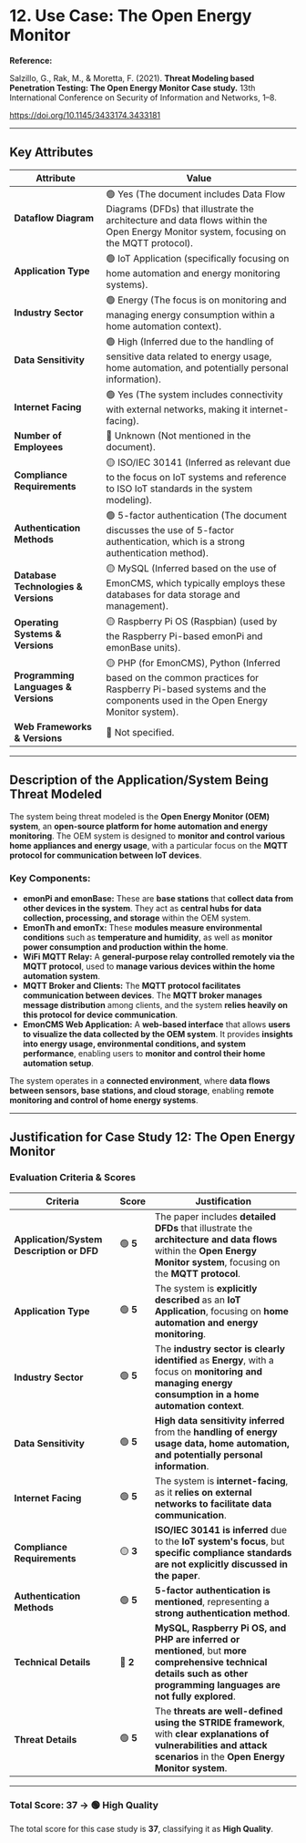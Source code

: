 # 12. Use Case: The Open Energy Monitor

**Reference:**

Salzillo, G., Rak, M., & Moretta, F. (2021). **Threat Modeling based Penetration Testing: The Open Energy Monitor Case study.** 13th International Conference on Security of Information and Networks, 1–8.

https://doi.org/10.1145/3433174.3433181

---

## **Key Attributes**

| **Attribute** | **Value** |
| --- | --- |
| **Dataflow Diagram** | 🟢 Yes (The document includes Data Flow Diagrams (DFDs) that illustrate the architecture and data flows within the Open Energy Monitor system, focusing on the MQTT protocol). |
| **Application Type** | 🟢 IoT Application (specifically focusing on home automation and energy monitoring systems). |
| **Industry Sector** | 🟢 Energy (The focus is on monitoring and managing energy consumption within a home automation context). |
| **Data Sensitivity** | 🟢 High (Inferred due to the handling of sensitive data related to energy usage, home automation, and potentially personal information). |
| **Internet Facing** | 🟢 Yes (The system includes connectivity with external networks, making it internet-facing). |
| **Number of Employees** | 🔴 Unknown (Not mentioned in the document). |
| **Compliance Requirements** | 🟡 ISO/IEC 30141 (Inferred as relevant due to the focus on IoT systems and reference to ISO IoT standards in the system modeling). |
| **Authentication Methods** | 🟢 5-factor authentication (The document discusses the use of 5-factor authentication, which is a strong authentication method). |
| **Database Technologies & Versions** | 🟡 MySQL (Inferred based on the use of EmonCMS, which typically employs these databases for data storage and management). |
| **Operating Systems & Versions** | 🟡 Raspberry Pi OS (Raspbian) (used by the Raspberry Pi-based emonPi and emonBase units). |
| **Programming Languages & Versions** | 🟡 PHP (for EmonCMS), Python (Inferred based on the common practices for Raspberry Pi-based systems and the components used in the Open Energy Monitor system). |
| **Web Frameworks & Versions** | 🔴 Not specified. |

---

## **Description of the Application/System Being Threat Modeled**

The system being threat modeled is the **Open Energy Monitor (OEM) system**, an **open-source platform for home automation and energy monitoring**. The OEM system is designed to **monitor and control various home appliances and energy usage**, with a particular focus on the **MQTT protocol for communication between IoT devices**.

### **Key Components:**

- **emonPi and emonBase:** These are **base stations** that **collect data from other devices in the system**. They act as **central hubs for data collection, processing, and storage** within the OEM system.
- **EmonTh and emonTx:** These **modules measure environmental conditions** such as **temperature and humidity**, as well as **monitor power consumption and production within the home**.
- **WiFi MQTT Relay:** A **general-purpose relay controlled remotely via the MQTT protocol**, used to **manage various devices within the home automation system**.
- **MQTT Broker and Clients:** The **MQTT protocol facilitates communication between devices**. The **MQTT broker manages message distribution** among clients, and the system **relies heavily on this protocol for device communication**.
- **EmonCMS Web Application:** A **web-based interface** that allows **users to visualize the data collected by the OEM system**. It provides **insights into energy usage, environmental conditions, and system performance**, enabling users to **monitor and control their home automation setup**.

The system operates in a **connected environment**, where **data flows between sensors, base stations, and cloud storage**, enabling **remote monitoring and control of home energy systems**.

---

## **Justification for Case Study 12: The Open Energy Monitor**

### **Evaluation Criteria & Scores**

| **Criteria** | **Score** | **Justification** |
| --- | --- | --- |
| **Application/System Description or DFD** | 🟢 **5** | The paper includes **detailed DFDs** that illustrate the **architecture and data flows** within the **Open Energy Monitor system**, focusing on the **MQTT protocol**. |
| **Application Type** | 🟢 **5** | The system is **explicitly described** as an **IoT Application**, focusing on **home automation and energy monitoring**. |
| **Industry Sector** | 🟢 **5** | The **industry sector is clearly identified** as **Energy**, with a focus on **monitoring and managing energy consumption in a home automation context**. |
| **Data Sensitivity** | 🟢 **5** | **High data sensitivity inferred** from the **handling of energy usage data, home automation, and potentially personal information**. |
| **Internet Facing** | 🟢 **5** | The system is **internet-facing**, as it **relies on external networks to facilitate data communication**. |
| **Compliance Requirements** | 🟡 **3** | **ISO/IEC 30141 is inferred** due to the **IoT system's focus**, but **specific compliance standards are not explicitly discussed in the paper**. |
| **Authentication Methods** | 🟢 **5** | **5-factor authentication is mentioned**, representing a **strong authentication method**. |
| **Technical Details** | 🔴 **2** | **MySQL, Raspberry Pi OS, and PHP are inferred or mentioned**, but **more comprehensive technical details such as other programming languages are not fully explored**. |
| **Threat Details** | 🟢 **5** | The **threats are well-defined using the STRIDE framework**, with **clear explanations of vulnerabilities and attack scenarios** in the **Open Energy Monitor system**. |

---

### **Total Score: 37 → 🟢 High Quality**

The total score for this case study is **37**, classifying it as **High Quality**.